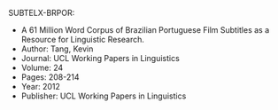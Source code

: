 SUBTELX-BRPOR: 

* A 61 Million Word Corpus of Brazilian Portuguese Film Subtitles as a Resource for Linguistic Research. 
* Author: Tang, Kevin
* Journal: UCL Working Papers in Linguistics
* Volume: 24
* Pages: 208-214
* Year: 2012
* Publisher: UCL Working Papers in Linguistics
